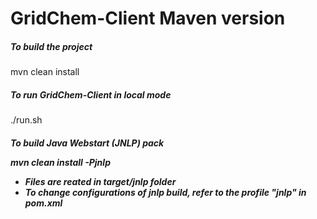 <h1>GridChem-Client Maven version</h1>


<h5>To build the project</h5>

mvn clean install

<h5>To run GridChem-Client in local mode</h5>

./run.sh

<h5>To build Java Webstart (JNLP) pack

mvn clean install -Pjnlp

* Files are reated in target/jnlp folder
* To change configurations of jnlp build, refer to the profile "jnlp" in pom.xml
